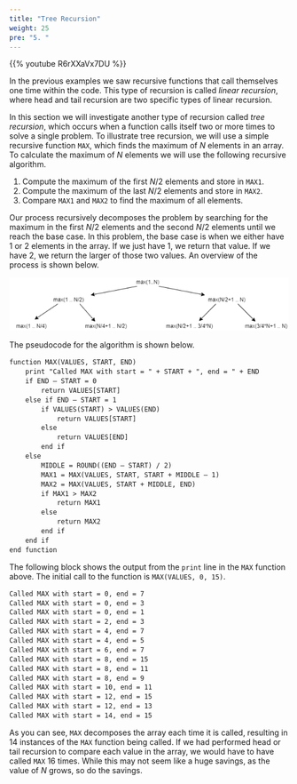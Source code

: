 ```yaml
---
title: "Tree Recursion"
weight: 25
pre: "5. "
---
```

{{% youtube R6rXXaVx7DU %}}

In the previous examples we saw recursive functions that call themselves one time within the code. This type of recursion is called _linear recursion_, where head and tail recursion are two specific types of linear recursion.

In this section we will investigate another type of recursion called _tree recursion_, which occurs when a function calls itself two or more times to solve a single problem. To illustrate tree recursion, we will use a simple recursive function `MAX`, which finds the maximum of $N$ elements in an array. To calculate the maximum of $N$ elements we will use the following recursive algorithm.

1. Compute the maximum of the first $N/2$ elements and store in `MAX1`.
1. Compute the maximum of the last $N/2$ elements and store in `MAX2`.
1. Compare `MAX1` and `MAX2` to find the maximum of all elements.

Our process recursively decomposes the problem by searching for the maximum in the first $N/2$ elements and the second $N/2$ elements until we reach the base case. In this problem, the base case is when we either have 1 or 2 elements in the array. If we just have 1, we return that value. If we have 2, we return the larger of those two values. An overview of the process is shown below. 
 
![Tree Recursion](../../images/6/6.6.tree.png)
 
The pseudocode for the algorithm is shown below.

```tex
function MAX(VALUES, START, END)
    print "Called MAX with start = " + START + ", end = " + END
    if END – START = 0
        return VALUES[START]
    else if END – START = 1
        if VALUES(START) > VALUES(END)
            return VALUES[START]
        else
            return VALUES[END]
        end if
    else
        MIDDLE = ROUND((END – START) / 2) 
        MAX1 = MAX(VALUES, START, START + MIDDLE – 1)
        MAX2 = MAX(VALUES, START + MIDDLE, END)
        if MAX1 > MAX2
            return MAX1
        else
            return MAX2
        end if
    end if
end function
```

The following block shows the output from the `print` line in the `MAX` function above. The initial call to the function is `MAX(VALUES, 0, 15)`.

```tex
Called MAX with start = 0, end = 7
Called MAX with start = 0, end = 3
Called MAX with start = 0, end = 1
Called MAX with start = 2, end = 3
Called MAX with start = 4, end = 7
Called MAX with start = 4, end = 5
Called MAX with start = 6, end = 7
Called MAX with start = 8, end = 15
Called MAX with start = 8, end = 11
Called MAX with start = 8, end = 9
Called MAX with start = 10, end = 11
Called MAX with start = 12, end = 15
Called MAX with start = 12, end = 13
Called MAX with start = 14, end = 15
```

As you can see, `MAX` decomposes the array each time it is called, resulting in 14 instances of the `MAX` function being called. If we had performed head or tail recursion to compare each value in the array, we would have to have called `MAX` 16 times. While this may not seem like a huge savings, as the value of $N$ grows, so do the savings. 
